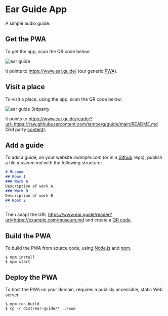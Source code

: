 # Ear Guide App
A simple audio guide.

## Get the PWA
To get the app, scan the QR code below:

![ear guide](https://github.com/ear-guide/ear-guide-app/assets/142092/fa0e4d1d-8e81-4d6e-8973-dc4c5a2c807c)

It points to https://www.ear.guide/ (our generic [PWA](https://developer.mozilla.org/en-US/docs/Web/Progressive_web_apps)).

## Visit a place
To visit a place, using the app, scan the QR code below:

![ear guide 3rdparty](https://github.com/ear-guide/ear-guide-app/assets/142092/c22d99ac-ca2d-4cc5-b8bb-ce378abcc2e3)

It points to https://www.ear.guide/reader?url=https://raw.githubusercontent.com/tamberg/guide/main/README.md (3rd party [content](https://raw.githubusercontent.com/tamberg/guide/main/README.md)).

## Add a guide
To add a guide, on your website _example.com_ (or in a [Github](https://github.com/) repo), publish a file _museum.md_ with the following structure:

```md
# Museum
## Room 1
### Work A
Description of work A
### Work B
Description of work B
## Room 2
...
```

Then adapt the URL https://www.ear.guide/reader?url=https://example.com/museum.md and create a [QR code](https://ddg.co/?q=qr+https://www.ear.guide/reader?url=https://example.com/museum.md).

## Build the PWA
To build the PWA from source code, using [Node.js](https://nodejs.org) and [npm](https://npmjs.com).
```console
$ npm install
$ npm start
```

## Deploy the PWA
To host the PWA on your domain, requires a publicly accessible, static Web server.
```console
$ npm run build
$ cp -r dist/ear-guide/* ../www
```
